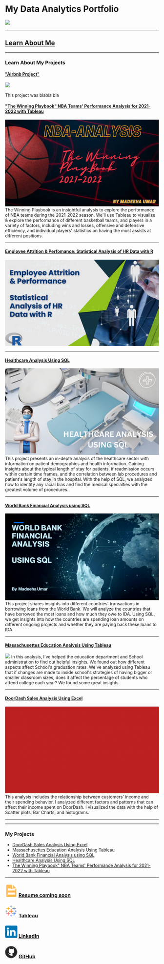 # My Data Analytics Portfolio
[<img src="images/Github portfolio banner GIF.gif?raw=true"/>](https://www.linkedin.com/in/madeehaumar/)

---






## [Learn About Me](/aboutme.md)






---



### Learn About My Projects


#### ["Airbnb Project"](https://github.com/PriscillaAnnor-Gyamfi/AirBnB)
[<img src="https://t.ctcdn.com.br/ExzNITqN_wjxFZqXnBoahLPyEvQ=/1024x576/smart/i371053.jpeg"/>](https://github.com/PriscillaAnnor-Gyamfi/AirBnB)

This project was blabla bla


#### ["The Winning Playbook" NBA Teams' Performance Analysis for 2021-2022 with Tableau](https://www.linkedin.com/pulse/winning-playbook-nba-teams-performance-analysis-2021-2022-umar/)
[<img src="images/NBA analysis ball image.png"/>](https://www.linkedin.com/pulse/winning-playbook-nba-teams-performance-analysis-2021-2022-umar/)
The Winning Playbook is an insightful analysis to explore the performance of NBA teams during the 2021-2022 season. We'll use Tableau to visualize & explore the performance of different basketball teams, and players in a variety of factors, including wins and losses, offensive and defensive efficiency, and individual players' statistics on having the most assists at different positions.


---


#### [Employee Attrition & Perfomance: Statistical Analysis of HR Data with R](https://www.linkedin.com/pulse/employee-attrition-performance-statistical-analysis-ibm-madeeha-umar%3FtrackingId=sQMnJUoVRgKt%252FotpdadyEw%253D%253D/?trackingId=sQMnJUoVRgKt%2FotpdadyEw%3D%3D)
[<img src="images/HR Analytics PNG.png"/>](https://www.linkedin.com/pulse/employee-attrition-performance-statistical-analysis-ibm-madeeha-umar%3FtrackingId=sQMnJUoVRgKt%252FotpdadyEw%253D%253D/?trackingId=sQMnJUoVRgKt%2FotpdadyEw%3D%3D)


---


#### [Healthcare Analysis Using SQL](https://www.linkedin.com/pulse/healthcare-analysis-using-sql-madeeha-umar/?trackingId=0fO1RW9wRay99fymqD1aJw%3D%3D)
[<img src="images/Healthcare Analysis image.png"/>](https://www.linkedin.com/pulse/healthcare-analysis-using-sql-madeeha-umar/?trackingId=0fO1RW9wRay99fymqD1aJw%3D%3D)
This project presents an in-depth analysis of the healthcare sector with information on patient demographics and health information.
Gaining insights about the typical length of stay for patients, if readmission occurs within certain time frames, and the correlation between lab procedures and patient's length of stay in the hospital. With the help of SQL, we analyzed how to identify any racial bias and find the medical specialties with the greatest volume of procedures.


---


#### [World Bank Financial Analysis using SQL](https://www.linkedin.com/pulse/world-bank-financial-analysis-using-sql-madeeha-umar%3FtrackingId=z%252B67iKkMRhyF0fIH4r0Ldg%253D%253D/?trackingId=z%2B67iKkMRhyF0fIH4r0Ldg%3D%3D)
[<img src="images/SQL Project image.png"/>](https://www.linkedin.com/pulse/world-bank-financial-analysis-using-sql-madeeha-umar%3FtrackingId=z%252B67iKkMRhyF0fIH4r0Ldg%253D%253D/?trackingId=z%2B67iKkMRhyF0fIH4r0Ldg%3D%3D)
This project shares insights into different countries' transactions in borrowing loans from the World Bank. We will analyze the countries that have borrowed the most loans and how much they owe to IDA.
Using SQL, we get insights into how the countries are spending loan amounts on different ongoing projects and whether they are paying back these loans to IDA.


---


#### [Massachusettes Education Analysis Using Tableau](https://www.linkedin.com/pulse/massachusetts-education-analysis-tableau-madeeha-umar/)
[<img src="images/Thumbnail2.png"/>](https://www.linkedin.com/pulse/massachusetts-education-analysis-tableau-madeeha-umar/)
In this analysis, I've helped the education department and School administration to find out helpful insights. We found out how different aspects affect School's graduation rates. We've analyzed using Tableau that if changes are made to inside school's strategies of having bigger or smaller classroom sizes, does it affect the percentage of students who attend college each year? We found some great insights.


---


#### [DoorDash Sales Analysis Using Excel](https://www.linkedin.com/pulse/doordash-sales-analysis-using-excel-madeeha-umar/?trackingId=w4sjOJInQvGeRytPnByHLg%3D%3D)
[<img src="images/DoorDash Sales Analysis Bike GIF.gif"/>](https://www.linkedin.com/pulse/doordash-sales-analysis-using-excel-madeeha-umar/?trackingId=w4sjOJInQvGeRytPnByHLg%3D%3D)
This analysis includes the relationship between customers' income and their spending behavior. I analyzed different factors and patterns that can affect their income spent on DoorDash. I visualized the data with the help of Scatter plots, Bar Charts, and histograms. 


---


---


### My Projects

- [DoorDash Sales Analysis Using Excel](https://www.linkedin.com/pulse/doordash-sales-analysis-using-excel-madeeha-umar/?trackingId=w4sjOJInQvGeRytPnByHLg%3D%3D)
- [Massachusettes Education Analysis Using Tableau](https://www.linkedin.com/pulse/massachusetts-education-analysis-tableau-madeeha-umar/)
- [World Bank Financial Analysis using SQL](https://www.linkedin.com/pulse/world-bank-financial-analysis-using-sql-madeeha-umar%3FtrackingId=z%252B67iKkMRhyF0fIH4r0Ldg%253D%253D/?trackingId=z%2B67iKkMRhyF0fIH4r0Ldg%3D%3D)
- [Healthcare Analysis Using SQL](https://www.linkedin.com/pulse/healthcare-analysis-using-sql-madeeha-umar/?trackingId=0fO1RW9wRay99fymqD1aJw%3D%3D)
- [The Winning Playbook" NBA Teams' Performance Analysis for 2021-2022 with Tableau](https://www.linkedin.com/pulse/winning-playbook-nba-teams-performance-analysis-2021-2022-umar/)

---
### [<img src="images/doc_icon.png?raw=true"/>](https://www.linkedin.com/in/madeehaumar/)      [Resume coming soon](https://www.linkedin.com/in/madeehaumar/) 


### [<img src="images/tableau_icon.png?raw=true"/>](https://public.tableau.com/app/profile/madeeha.umar)   [Tableau](https://public.tableau.com/app/profile/madeeha.umar)





### [<img src="images/linkedin_icon.png?raw=true"/>](https://www.linkedin.com/in/madeehaumar/)                                     [LinkedIn](https://www.linkedin.com/in/madeehaumar/)












### [<img src="images/GitHub_icon40.png?raw=true"/>](https://github.com/madeehaumar)             [GitHub](https://github.com/madeehaumar)
